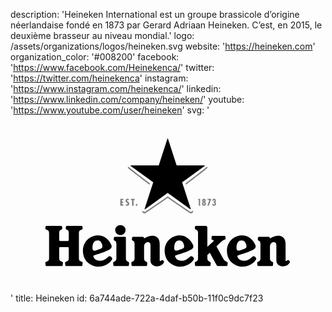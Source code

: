 description: 'Heineken International est un groupe brassicole d’origine néerlandaise fondé en 1873 par Gerard Adriaan Heineken. C’est, en 2015, le deuxième brasseur au niveau mondial.'
logo: /assets/organizations/logos/heineken.svg
website: 'https://heineken.com'
organization_color: '#008200'
facebook: 'https://www.facebook.com/Heinekenca/'
twitter: 'https://twitter.com/heinekenca'
instagram: 'https://www.instagram.com/heinekenca/'
linkedin: 'https://www.linkedin.com/company/heineken/'
youtube: 'https://www.youtube.com/user/heineken'
svg: '<svg xmlns="http://www.w3.org/2000/svg" viewBox="0 0 160 90"><path d="M49.79 71.73c-.823.826-1.897 1.65-2.952 1.984-.996.32-3.833.568-4.667-1.776-.18-.506-.033-.663.426-.8.685-.202 2.448-.72 4.31-1.418 1.69-.63 3.197-1.405 3.667-1.72.846-.555.97-1.336.6-2.176-1.186-2.664-3.868-5.455-8.327-4.606-3.543.676-6.082 3.866-6.082 7.515 0 4.52 2.722 7.162 6.188 7.98 3.204.764 6.97-.79 8.583-3.4.638-1.005-1.16-2.2-1.744-1.583zm-8.024-3.557c-.347-.958-.07-3.89 1.546-4.443 1.7-.583 2.743.293 3.25 2.007.19.633.147 1.304-.06 1.557-.302.364-.84.584-1.323.745l-1.273.42c-1.25.426-1.848.512-2.14-.287zM91.3 71.73c-.825.826-1.9 1.65-2.954 1.984-.997.32-3.833.568-4.668-1.776-.182-.506-.034-.663.426-.8.684-.202 2.447-.72 4.31-1.418 1.69-.63 3.196-1.405 3.667-1.72.847-.555.972-1.336.6-2.176-1.186-2.664-3.867-5.455-8.326-4.606-3.544.676-6.083 3.866-6.083 7.515 0 4.52 2.724 7.162 6.19 7.98 3.203.764 6.97-.79 8.582-3.4.64-1.005-1.16-2.2-1.743-1.583zm-8.027-3.557c-.208-.573-.192-1.852.2-2.906.263-.708.656-1.26 1.346-1.537.775-.313 1.44-.228 1.96.072.596.343 1.02 1.02 1.29 1.935.188.633.146 1.304-.06 1.557-.303.364-.772.55-1.323.745-.55.196-1.04.355-1.272.428-1.26.393-1.85.504-2.142-.295zm39.667 3.557c-.824.826-1.898 1.65-2.954 1.984-.995.32-3.832.568-4.667-1.776-.18-.506-.035-.663.424-.8.686-.202 2.45-.72 4.31-1.418 1.69-.63 3.197-1.405 3.668-1.72.845-.555.97-1.336.6-2.176-1.187-2.664-3.868-5.455-8.327-4.606-3.544.676-6.082 3.866-6.082 7.515 0 4.52 2.724 7.162 6.188 7.98 3.205.764 6.973-.79 8.583-3.4.638-1.005-1.16-2.2-1.744-1.583zm-8.025-3.557c-.208-.573-.192-1.852.2-2.906.263-.708.656-1.26 1.346-1.537.778-.313 1.442-.228 1.963.072.595.343 1.02 1.02 1.29 1.935.187.633.147 1.304-.062 1.557-.3.364-.77.55-1.32.745-.552.196-1.04.355-1.274.428-1.258.393-1.847.504-2.14-.295zM29.6 72.59c0 .603-.19 1.268-.658 1.477l-1.01.457c-.18.083-.232.216-.232.416 0 .05.004.083.014.15l.12 1.147c.052.312.265.362.68.362h7.32c.412 0 .625-.05.678-.363l.12-1.147c.01-.067.014-.1.014-.15 0-.2-.052-.333-.233-.416l-1.01-.457c-.468-.21-.658-.873-.658-1.478V59.905c0-.604.19-1.27.658-1.478l1.01-.457c.18-.083.233-.216.233-.416a.822.822 0 0 0-.015-.15l-.118-.86c-.053-.312-.267-.364-.68-.364h-6.977c-.413 0-.627.052-.68.364l-.118.86a.907.907 0 0 0-.014.15c0 .2.05.333.232.417l.823.458c.47.27.502.873.502 1.478v3.537c0 .246-.2.445-.445.445H25.19a.446.446 0 0 1-.446-.445v-3.537c0-.604.03-1.21.5-1.478l.825-.457c.18-.083.23-.216.23-.416 0-.05-.004-.082-.013-.15l-.12-.86c-.052-.312-.265-.364-.678-.364h-6.98c-.413 0-.626.052-.68.364l-.117.86c-.01.068-.015.1-.015.15 0 .2.052.333.232.417l1.01.458c.467.21.658.873.658 1.478V72.59c0 .603-.19 1.268-.657 1.477l-1.01.457c-.18.083-.232.216-.232.416 0 .05.005.083.015.15l.118 1.147c.054.312.267.362.68.362h7.32c.414 0 .627-.05.68-.363l.12-1.147c.01-.067.014-.1.014-.15 0-.2-.05-.333-.232-.416l-1.01-.457c-.467-.21-.657-.873-.657-1.478v-5.157c0-.246.2-.446.445-.446h3.966c.246 0 .445.2.445.446v5.156z"/><ellipse cx="55.812" cy="58.316" rx="2.642" ry="2.55"/><path d="M52.922 76.6c-.397 0-.602-.048-.652-.348l-.115-1.144c-.01-.064-.008-.096-.008-.145 0-.19.053-.31.218-.4l.787-.437c.435-.21.63-.837.63-1.418v-7.24c0-.606-.104-1.38-.635-1.647l-.504-.288c-.18-.083-.23-.218-.23-.417 0-.05.003-.083.012-.15l.12-.86c.053-.314.266-.365.68-.365h4.944c.246 0 .444.2.444.446v10.522c0 .58.194 1.208.63 1.418l.787.438c.166.09.22.208.22.4 0 .048 0 .08-.01.144l-.114 1.144c-.05.3-.255.348-.652.348h-6.552zm14.966-14.09l.78-.378c.99-.464 2.928-1.298 4.53-.786 1.388.442 2.587 1.452 2.587 4.097v8.013c0 .34.016.482.173.57.214.115.585-.233.94-.416.357-.185.554.033.774.275.192.21.42.51.235.904-.59 1.238-1.918 1.95-3.47 1.95-1.465 0-3.332-.84-3.332-3.037V65.99c0-1.18-.855-1.59-1.52-1.506-1.003.123-1.733.963-1.733 2.458v5.766c0 .58.194 1.208.63 1.418l.788.438c.164.09.217.208.217.4 0 .048 0 .08-.01.144l-.113 1.144c-.05.3-.255.348-.65.348H62.16c-.396 0-.6-.048-.65-.348l-.115-1.144c-.01-.064-.008-.096-.008-.145 0-.19.052-.31.217-.4l.786-.437c.437-.21.63-.837.63-1.418v-7.24c0-.606-.103-1.38-.635-1.647l-.503-.288c-.18-.083-.232-.218-.232-.417 0-.05.004-.083.014-.15l.12-.86c.053-.314.266-.365.68-.365h4.657c.368 0 .51.21.614.446l.154.325zm63.935 0l.778-.378c.992-.464 2.93-1.298 4.532-.786 1.39.442 2.588 1.452 2.588 4.097v8.013c0 .34.015.482.173.57.214.115.584-.233.94-.416.357-.185.555.033.774.275.19.21.422.51.234.904-.59 1.238-1.916 1.95-3.47 1.95-1.465 0-3.33-.84-3.33-3.037V65.99c0-1.18-.856-1.59-1.52-1.506-1.004.123-1.733.963-1.733 2.458v5.766c0 .58.193 1.208.63 1.418l.788.438c.163.09.216.208.216.4 0 .048.003.08-.007.144l-.114 1.144c-.05.3-.256.348-.653.348h-6.552c-.396 0-.602-.048-.652-.348l-.113-1.144c-.01-.064-.01-.096-.01-.145 0-.19.054-.31.22-.4l.785-.437c.437-.21.63-.837.63-1.418v-7.24c0-.606-.103-1.38-.635-1.647l-.502-.288c-.183-.083-.233-.218-.233-.417 0-.05.004-.083.014-.15l.12-.86c.052-.314.264-.365.68-.365h4.656c.368 0 .51.21.614.446l.153.325zM108.1 72.907c.348.56.77 1.01 1.208 1.22l.786.437c.165.09.217.208.217.4 0 .048.003.08-.007.144l-.113 1.144c-.05.3-.256.348-.652.348h-3.955c-.676 0-.728-.195-1.033-.747l-3.315-6.04-1.246 1.195v1.7c0 .58.272 1.19.725 1.418l.785.438c.166.09.22.208.22.4 0 .048 0 .08-.01.144l-.114 1.144c-.05.3-.255.348-.65.348H94.39c-.396 0-.602-.048-.652-.348l-.113-1.144c-.01-.064-.008-.096-.008-.145 0-.19.053-.31.216-.4l.787-.437c.438-.21.632-.837.632-1.418V59.744c0-.58-.182-1.188-.632-1.417l-.787-.44c-.163-.09-.216-.206-.216-.398 0-.05-.002-.08.008-.145l.113-.816c.05-.3.256-.35.652-.35h4.75c.466 0 .844.38.844.846v9.84l2.11-1.904c.302-.26.795-.692.987-.884.192-.19.232-.478-.04-.59l-.746-.338c-.166-.076-.213-.196-.213-.38 0-.046.005-.075.015-.137l.108-1.046c.048-.284.243-.33.62-.33h5.685c.377 0 .57.046.62.33l.108 1.046c.01.06.01.092.013.137.01.227-.257.336-.42.41 0 0-.406.118-.772.327-.367.21-.758.522-1.254.967l-2.193 2.104 3.49 6.33z"/><path d="M103.106 45.108l.006-.097h-.65c-.024.583.33.973.918.973.642 0 1.03-.39 1.03-1.032 0-.37-.148-.727-.535-.82v-.014c.338-.136.43-.49.43-.818 0-.556-.326-.91-.887-.91-.638 0-.838.465-.817 1.028h.605v-.073c0-.152.03-.362.232-.362.2 0 .238.203.238.357 0 .387-.158.46-.533.46v.604c.393-.013.523.096.523.487 0 .205-.018.492-.3.492-.184 0-.26-.158-.26-.272m-1.108-2.671h-1.883v.6h.937l-1.086 2.887h.72m-2.029-1.877v-.01c.323-.11.48-.407.48-.738 0-.512-.346-.916-.87-.916-.536 0-.874.403-.874.916 0 .33.165.63.474.735v.012c-.43.144-.606.47-.606.92 0 .575.424 1.013 1.007 1.013.584 0 .996-.438.996-1.012 0-.44-.166-.784-.606-.92m-.405-1.124c.187 0 .212.242.212.372 0 .124 0 .39-.212.39-.174 0-.193-.266-.193-.395 0-.127.026-.367.192-.367m.006 2.453c-.238 0-.29-.317-.29-.493 0-.18.052-.506.286-.506.225 0 .307.332.307.507 0 .17-.067.492-.302.492m-1.947-2.939h-1v.6h.334v2.887h.666M57.31 42.44h-1.524v3.487h1.532v-.65h-.78v-.785h.68v-.647h-.68v-.76h.773m6.749 2.02a.436.436 0 0 0-.444.435c0 .244.195.443.443.443.242 0 .43-.2.43-.443a.43.43 0 0 0-.43-.435m-.956-2.665h-1.947v.645h.593v2.842h.76v-2.842h.593m-3 .141v-.673a1.473 1.473 0 0 0-.677-.166c-.65 0-.997.47-.997 1.024 0 .504.265.766.704 1.032.21.146.448.243.448.508 0 .233-.19.38-.44.38a.988.988 0 0 1-.572-.187v.662c.175.113.437.176.65.176.71 0 1.102-.47 1.102-1.088 0-.944-1.153-.98-1.153-1.55 0-.21.152-.344.38-.344.213.002.395.105.555.228M92.74 48.643a.786.786 0 0 1-.224.77c-.127.11-.252.197-.252.197s-.12.093-.265.18a.802.802 0 0 1-.804-.026s-.444-.275-1.166-.764c-2.29-1.547-7.398-5.012-10.19-6.998-2.793 1.986-7.903 5.45-10.19 6.998-.723.488-1.168.764-1.168.764a.792.792 0 0 1-.803.025c-.145-.087-.266-.18-.266-.18s-.125-.086-.252-.196a.795.795 0 0 1-.223-.77s.02-.09.065-.258c.045.088.102.16.157.21.127.11.252.195.252.195s.12.093.265.18c.174.106.522.16.802-.025 0 0 .444-.276 1.167-.763 2.288-1.548 7.397-5.013 10.19-7 2.79 1.987 7.9 5.452 10.19 7a44.59 44.59 0 0 0 1.166.763c.28.185.627.132.803.026.144-.087.264-.18.264-.18s.125-.085.252-.195a.695.695 0 0 0 .158-.21l.066.258zm-21.927-14.02c-2.752-2.04-7.627-5.83-9.805-7.528-.688-.536-1.086-.873-1.086-.873a.715.715 0 0 1-.188-.23 2.992 2.992 0 0 0-.084.294c-.047.2.01.546.272.755 0 0 .4.34 1.086.874 2.125 1.657 6.814 5.302 9.6 7.375.07-.233.14-.456.205-.666zm29.134-8.632a.696.696 0 0 1-.188.23s-.402.34-1.087.874c-2.18 1.7-7.054 5.487-9.807 7.53.066.21.136.433.207.665 2.784-2.075 7.473-5.72 9.6-7.376.685-.535 1.086-.873 1.086-.873a.795.795 0 0 0 .27-.755c-.03-.137-.07-.26-.083-.294z" opacity=".5"/><path d="M72.503 34.075l-4.405 13.54c-.008.022 0 .05.02.063a1.14 1.14 0 0 0 .14.102c.02.016.048.014.068 0l11.516-8.374 11.515 8.374c.02.014.047.015.068 0 0 0 .036-.02.07-.047.037-.025.068-.055.068-.055a.055.055 0 0 0 .02-.063l-4.406-13.54L98.7 25.71c.02-.014.03-.04.02-.063 0 0-.008-.042-.022-.083-.013-.042-.03-.08-.03-.08a.055.055 0 0 0-.055-.04l-14.237.006-4.395-13.544a.057.057 0 0 0-.053-.04s-.043-.003-.087-.003c-.042 0-.085.004-.085.004a.06.06 0 0 0-.055.04L75.306 25.45l-14.24-.007a.055.055 0 0 0-.053.04s-.017.04-.03.08c-.014.043-.022.084-.022.084-.008.024 0 .05.02.064l11.523 8.365z"/></svg>'
title: Heineken
id: 6a744ade-722a-4daf-b50b-11f0c9dc7f23
